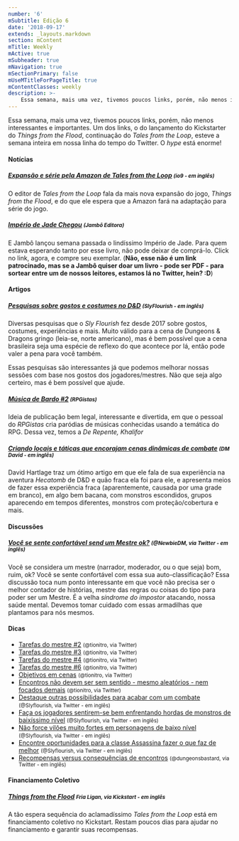 ```yaml
---
number: '6'
mSubtitle: Edição 6
date: '2018-09-17'
extends: _layouts.markdown
section: mContent
mTitle: Weekly
mActive: true
mSubheader: true
mNavigation: true
mSectionPrimary: false
mUseMTitleForPageTitle: true
mContentClasses: weekly
description: >-
    Essa semana, mais uma vez, tivemos poucos links, porém, não menos interessantes e importantes. Um dos links, o do lançamento do Kickstarter do *Things from the Flood*, continuação do *Tales from the Loop*, esteve a semana inteira em nossa linha do tempo do Twitter. O *hype* está enorme!
---
```


Essa semana, mais uma vez, tivemos poucos links, porém, não menos interessantes e importantes. Um dos links, o do lançamento do Kickstarter do *Things from the Flood*, continuação do *Tales from the Loop*, esteve a semana inteira em nossa linha do tempo do Twitter. O *hype* está enorme!

#### Notícias

##### [Expansão e série pela Amazon de Tales from the Loop] <small>(io9 - em inglês)</small>
O editor de *Tales from the Loop* fala da mais nova expansão do jogo, *Things from the Flood*, e do que ele espera que a Amazon fará na adaptação para série do jogo.

##### [Império de Jade Chegou] <small>(Jambô Editora)</small>
E Jambô lançou semana passada o lindíssimo Império de Jade. Para quem estava esperando tanto por esse livro, não pode deixar de comprá-lo. Click no link, agora, e compre seu exemplar. (__Não, esse não é um link patrocinado, mas se a Jambô quiser doar um livro - pode ser PDF - para sortear entre um de nossos leitores, estamos lá no Twitter, hein? :D__)

#### Artigos

##### [Pesquisas sobre gostos e costumes no D&D] <small>(SlyFlourish - em inglês)</small>
Diversas pesquisas que o *Sly Flourish* fez desde 2017 sobre gostos, costumes, experiências e mais. Muito válido para a cena de Dungeons & Dragons gringo (leia-se, norte americano), mas é bem possível que a cena brasileira seja uma espécie de reflexo do que acontece por lá, então pode valer a pena para você também.

Essas pesquisas são interessantes já que podemos melhorar nossas sessões com base nos gostos dos jogadores/mestres. Não que seja algo certeiro, mas é bem possível que ajude.

##### [Música de Bardo #2] <small>(RPGistas)</small>
Ideia de publicação bem legal, interessante e divertida, em que o pessoal do *RPGistas* cria paródias de músicas conhecidas usando a temática do RPG. Dessa vez, temos a *De Repente, Khalifor* 

##### [Criando locais e táticas que encorajam cenas dinâmicas de combate] <small>(DM David - em inglês)</small>
David Hartlage traz um ótimo artigo em que ele fala de sua experiência na aventura *Hecatomb* de D&D e quão fraca ela foi para ele, e apresenta meios de fazer essa experiência fraca (aparentemente, causada por uma grade em branco), em algo bem bacana, com monstros escondidos, grupos aparecendo em tempos diferentes, monstros com proteção/cobertura e mais.

#### Discussões

##### [Você se sente confortável send um Mestre ok?] <small>(@NewbieDM, via Twitter - em inglês)</small>
Você se considera um mestre (narrador, moderador, ou o que seja) bom, ruim, ok? Você se sente confortável com essa sua auto-classificação? Essa discussão toca num ponto interessante em que você não precisa ser o melhor contador de histórias, mestre das regras ou coisas do tipo para poder ser um Mestre. É a velha *síndrome do impostor* atacando, nossa saúde mental. Devemos tomar cuidado com essas armadilhas que plantamos para nós mesmos.

#### Dicas

- [Tarefas do mestre #2] <small>(@tionitro, via Twitter)</small>
- [Tarefas do mestre #3] <small>(@tionitro, via Twitter)</small>
- [Tarefas do mestre #4] <small>(@tionitro, via Twitter)</small>
- [Tarefas do mestre #6] <small>(@tionitro, via Twitter)</small>
- [Objetivos em cenas] <small>(@tionitro, via Twitter)</small>
- [Encontros não devem ser sem sentido - mesmo aleatórios - nem focados demais] <small>(@tionitro, via Twitter)</small>
- [Destaque outras possibilidades para acabar com um combate] <small>(@Slyflourish, via Twitter - em inglês)</small>
- [Faça os jogadores sentirem-se bem enfrentando hordas de monstros de baixíssimo nível] <small>(@Slyflourish, via Twitter - em inglês)</small>
- [Não force vilões muito fortes em personagens de baixo nível] <small>(@Slyflourish, via Twitter - em inglês)</small>
- [Encontre oportunidades para a classe Assassina fazer o que faz de melhor] <small>(@Slyflourish, via Twitter - em inglês)</small>
- [Recompensas versus consequências de encontros] <small>(@dungeonsbastard, via Twitter - em inglês)</small>

#### Financiamento Coletivo

##### [Things from the Flood] <small>Fria Ligan, via Kickstart - em inglês</small>
A tão espera sequência do aclamadíssimo *Tales from the Loop* está em financiamento coletivo no Kickstart. Restam poucos dias para ajudar no financiamento e garantir suas recompensas.

[Tarefas do mestre #2]: https://twitter.com/tionitro/status/1041493381929680899
[Tarefas do mestre #3]: https://twitter.com/tionitro/status/1041860225941336065
[Tarefas do mestre #4]: https://twitter.com/tionitro/status/1042213467174920192
[Tarefas do mestre #6]: https://twitter.com/tionitro/status/1043516057850396673
[Objetivos em cenas]: https://twitter.com/tionitro/status/1043978708762193920
[Encontros não devem ser sem sentido - mesmo aleatórios - nem focados demais]: https://twitter.com/SlyFlourish/status/1041705919606865920
[Destaque outras possibilidades para acabar com um combate]: https://twitter.com/SlyFlourish/status/1042084713635237894
[Faça os jogadores sentirem-se bem enfrentando hordas de monstros de baixíssimo nível]: https://twitter.com/SlyFlourish/status/1043188202520145920
[Não force vilões muito fortes em personagens de baixo nível]: https://twitter.com/SlyFlourish/status/1042809497914433537
[Encontre oportunidades para a classe Assassina fazer o que faz de melhor]: https://twitter.com/SlyFlourish/status/1043928027657383937
[Recompensas versus consequências de encontros]: https://twitter.com/dungeonbastard/status/1042191538099347458
[Things from the Flood]: https://www.kickstarter.com/projects/1192053011/things-from-the-flood-sequel-to-tales-from-the-loo
[Expansão e série pela Amazon de Tales from the Loop]: https://io9.gizmodo.com/tales-from-the-loops-publisher-discusses-the-new-90s-ex-1829038792
[Império de Jade Chegou]: https://jamboeditora.com.br/
[Você se sente confortável send um Mestre ok?]: https://twitter.com/newbiedm/status/1043290693865811969
[Pesquisas sobre gostos e costumes no D&D]: http://slyflourish.com/facebook_surveys.html
[Música de Bardo #2]: http://rpgista.com.br/2018/09/21/musica-de-bardo-2-de-repente-khalifor/
[Criando locais e táticas que encorajam cenas dinâmicas de combate]: http://dmdavid.com/tag/creating-dd-locations-that-encourage-dynamic-combat-scenes/
